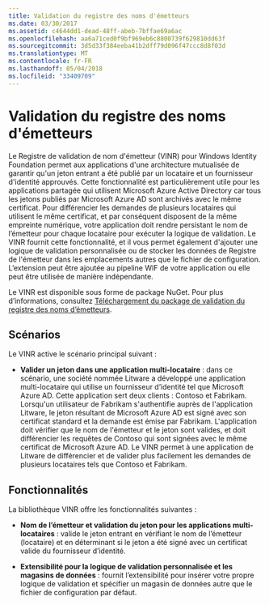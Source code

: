 ```yaml
---
title: Validation du registre des noms d'émetteurs
ms.date: 03/30/2017
ms.assetid: c4644dd1-dead-48ff-abeb-7bffae69a6ac
ms.openlocfilehash: aa6a71ced0f9bf969eb6c8800739f629810dd63f
ms.sourcegitcommit: 3d5d33f384eeba41b2dff79d096f47ccc8d8f03d
ms.translationtype: MT
ms.contentlocale: fr-FR
ms.lasthandoff: 05/04/2018
ms.locfileid: "33409709"
---
```

# <a name="validating-issuer-name-registry"></a>Validation du registre des noms d'émetteurs
Le Registre de validation de nom d'émetteur (VINR) pour Windows Identity Foundation permet aux applications d'une architecture mutualisée de garantir qu'un jeton entrant a été publié par un locataire et un fournisseur d'identité approuvés. Cette fonctionnalité est particulièrement utile pour les applications partagée qui utilisent Microsoft Azure Active Directory car tous les jetons publiés par Microsoft Azure AD sont archivés avec le même certificat. Pour différencier les demandes de plusieurs locataires qui utilisent le même certificat, et par conséquent disposent de la même empreinte numérique, votre application doit rendre persistant le nom de l’émetteur pour chaque locataire pour exécuter la logique de validation. Le VINR fournit cette fonctionnalité, et il vous permet également d'ajouter une logique de validation personnalisée ou de stocker les données de Registre de l'émetteur dans les emplacements autres que le fichier de configuration. L’extension peut être ajoutée au pipeline WIF de votre application ou elle peut être utilisée de manière indépendante.  
  
 Le VINR est disponible sous forme de package NuGet. Pour plus d’informations, consultez [Téléchargement du package de validation du registre des noms d’émetteurs](../../../docs/framework/security/downloading-the-validating-issuer-name-registry-package.md).  
  
## <a name="scenarios"></a>Scénarios  
 Le VINR active le scénario principal suivant :  
  
-   **Valider un jeton dans une application multi-locataire** : dans ce scénario, une société nommée Litware a développé une application multi-locataire qui utilise un fournisseur d’identité tel que Microsoft Azure AD. Cette application sert deux clients : Contoso et Fabrikam. Lorsqu'un utilisateur de Fabrikam s'authentifie auprès de l'application Litware, le jeton résultant de Microsoft Azure AD est signé avec son certificat standard et la demande est émise par Fabrikam. L'application doit vérifier que le nom de l'émetteur et le jeton sont valides, et doit différencier les requêtes de Contoso qui sont signées avec le même certificat de Microsoft Azure AD. Le VINR permet à une application de Litware de différencier et de valider plus facilement les demandes de plusieurs locataires tels que Contoso et Fabrikam.  
  
## <a name="features"></a>Fonctionnalités  
 La bibliothèque VINR offre les fonctionnalités suivantes :  
  
-   **Nom de l’émetteur et validation du jeton pour les applications multi-locataires** : valide le jeton entrant en vérifiant le nom de l’émetteur (locataire) et en déterminant si le jeton a été signé avec un certificat valide du fournisseur d’identité.  
  
-   **Extensibilité pour la logique de validation personnalisée et les magasins de données** : fournit l’extensibilité pour insérer votre propre logique de validation et spécifier un magasin de données autre que le fichier de configuration par défaut.
